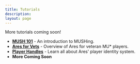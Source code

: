```yaml
---
title: Tutorials
description:
layout: page
---
```


More tutorials coming soon!

* **[MUSH 101](/mush-101)** - An introduction to MUSHing.
* **[Ares for Vets](/ares-for-vets)** - Overview of Ares for veteran MU\* players.
* **[Player Handles](/handles)** - Learn all about Ares' player identity system.
* **More Coming Soon**

</ul>